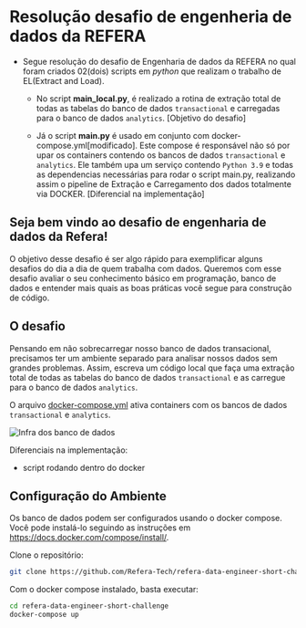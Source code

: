# Resolução desafio de engenheria de dados da REFERA #
- Segue resolução do desafio de Engenharia de dados da REFERA no qual foram criados 02(dois) scripts em *python* que realizam o trabalho de EL(Extract and Load).
  - No script **main_local.py**, é realizado a rotina de extração total de todas as tabelas do banco de dados `transactional` e carregadas para o banco de dados `analytics`. [Objetivo do desafio]
  
  - Já o script **main.py** é usado em conjunto com docker-compose.yml[modificado]. Este compose é responsável não só por upar os containers contendo os bancos de dados `transactional` e `analytics`. Ele também upa um serviço contendo `Python 3.9` e todas as dependencias necessárias para rodar o script main.py, realizando assim o pipeline de Extração e Carregamento dos dados totalmente via DOCKER. [Diferencial na implementação]














## Seja bem vindo ao desafio de engenharia de dados da Refera!


O objetivo desse desafio é ser algo rápido para exemplificar alguns desafios do dia a dia de quem trabalha com dados. Queremos com esse desafio avaliar o seu conhecimento básico em programação, banco de dados e entender mais quais as boas práticas você segue para construção de código.


## O desafio

Pensando em não sobrecarregar nosso banco de dados transacional, precisamos ter um ambiente separado para analisar nossos dados sem grandes problemas. Assim, escreva um código local que faça uma extração total de todas as tabelas do banco de dados `transactional` e as carregue para o banco de dados `analytics`.

O arquivo [docker-compose.yml](docker-compose.yml) ativa containers com os bancos de dados `transactional` e `analytics`.

![Infra dos banco de dados](fluxo.png)

Diferenciais na implementação:
- script rodando dentro do docker

## Configuração do Ambiente

Os banco de dados podem ser configurados usando o docker compose. Você pode instalá-lo seguindo as instruções em https://docs.docker.com/compose/install/.

Clone o repositório:


```bash
git clone https://github.com/Refera-Tech/refera-data-engineer-short-challenge
```

Com o docker compose instalado, basta executar:

```bash
cd refera-data-engineer-short-challenge
docker-compose up
```
